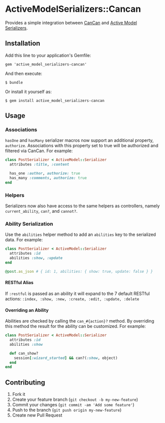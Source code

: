 # ActiveModelSerializers::Cancan

Provides a simple integration between [CanCan](https://github.com/ryanb/cancan) and [Active Model Serializers](https://github.com/josevalim/active_model_serializers).

## Installation

Add this line to your application's Gemfile:

    gem 'active_model_serializers-cancan'

And then execute:

    $ bundle

Or install it yourself as:

    $ gem install active_model_serializers-cancan

## Usage

### Associations

`hasOne` and `hasMany` serializer macros now support an additional property, `authorize`. Associations with this property set to true will be authorized and filtered via CanCan. For example:

```ruby
class PostSerializer < ActiveModel::Serializer
  attributes :title, :content

  has_one :author, authorize: true
  has_many :comments, authorize: true
end
```

### Helpers

Serializers now also have access to the same helpers as controllers, namely `current_ability`, `can?`, and `cannot?`.

### Ability Serialization

Use the `abilities` helper method to add an `abilities` key to the serialized data. For example:

```ruby
class PostSerializer < ActiveModel::Serializer
  attributes :id
  abilities :show, :update
end

@post.as_json # { id: 1, abilities: { show: true, update: false } }
```

#### RESTful Alias

If `:restful` is passed as an ability it will expand to the 7 default RESTful actions: `:index, :show, :new, :create, :edit, :update, :delete`

#### Overriding an Ability

Abilities are checked by calling the `can_#{action}?` method.  By overriding this method the result for the ability can be customized. For example:

```ruby
class PostSerializer < ActiveModel::Serializer
  attributes :id
  abilities :show

  def can_show?
    session[:wizard_started] && can?(:show, object)
  end
end
```

## Contributing

1. Fork it
2. Create your feature branch (`git checkout -b my-new-feature`)
3. Commit your changes (`git commit -am 'Add some feature'`)
4. Push to the branch (`git push origin my-new-feature`)
5. Create new Pull Request
